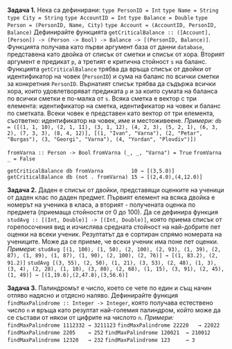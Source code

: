 **Задача 1.** Нека са дефинирани:
`type PersonID = Int`
`type Name = String`
`type City = String`
`type AccountID = Int`
`type Balance = Double`
`type Person = (PersonID, Name, City)`
`type Account = (AccountID, PersonID, Balance)`
Дефинирайте функцията `getCriticalBalance :: ([Account], [Person]) -> (Person -> Bool) -> Balance -> [(PersonID, Balance)]`. Функцията получава като първи аргумент база от данни `database`, представена като двойка от списък от сметки и списък от хора. Вторият аргумент е предикат `p`, а третият е критична стойност `s` на баланс. Функцията `getCriticalBalance` трябва да връща списък от двойки от идентификатор на човек (`PersonID`) и сума на баланс по всички сметки за конкретния `PersonID`. Върнатият списък трябва да съдържа всички хора, които удовлетворяват предиката `p` и за които сумата на баланса по всички сметки е по-малка от `s`. Всяка сметка е вектор с три елемента: идентификатор на сметка, идентификатор на човек и баланс по сметката. Всеки човек е представен като вектор от три елемента, съответно: идентификатор на човек, име и местоживеене.
*Примери:*
`db = ([(1, 1, 10), (2, 1, 11), (3, 1, 12), (4, 2, 3), (5, 2, 1), (6, 3, 2), (7, 3, 3), (8, 4, 12)], [(1, "Ivan", "Varna"), (2, "Petar", "Burgas"), (3, "Georgi", "Varna"), (4, "Yordan", "Plovdiv")])`

`fromVarna :: Person -> Bool`
`fromVarna (_, _, "Varna") = True`
`fromVarna _ = False`

`getCriticalBalance db fromVarna         10 → [(3,5.0)] `
`getCriticalBalance db (not . fromVarna) 15 → [(2,4.0),(4,12.0)]`

**Задача 2.** Даден е списък от двойки, представящи оценките на ученици от даден клас по даден предмет. Първият елемент на всяка двойка е номерът на ученика в класа, а вторият - получената оценка по предмета (приемаща стойности от 0 до 100). Да се дефинира функция `studAvg :: [(Int, Double)] -> [(Int, Double)]`, която приема списък от горепосочения вид и изчислява средната стойност на най-добрите пет оценки на всеки ученик. Резултатът да е сортиран спрямо номерата на учениците. Може да се приеме, че всеки ученик има поне пет оценки.
*Примери:*
`studAvg [(1, 100), (1, 50), (2, 100), (2, 93), (1, 39), (2, 87), (1, 89), (1, 87), (1, 90), (2, 100), (2, 76)] → [(1, 83.2), (2, 91.2)]`
`studAvg [(3, 55), (2, 50), (1, 21), (3, 53), (2, 48), (1, 3), (3, 4), (2, 28), (1, 10), (3, 80), (2, 68), (1, 15), (3, 91), (2, 45), (1, 49)] → [(1,19.6),(2,47.8),(3,56.6)]`

**Задача 3.** Палиндромът е число, което се чете по един и същ начин отляво надясно и отдясно наляво. Дефинирайте функция `findMaxPalindrome :: Integer -> Integer`, която получава естествено число `n` и връща като резултат най-големия палиндром, който може да се състави от някои от цифрите на числото `n`.
*Примери:*
`findMaxPalindrome 1112332 → 3211123`
`findMaxPalindrome 22220   → 22022`
`findMaxPalindrome 2205    → 252`
`findMaxPalindrome 120021  → 210012`
`findMaxPalindrome 12320   → 232`
`findMaxPalindrome 123     → 3`
